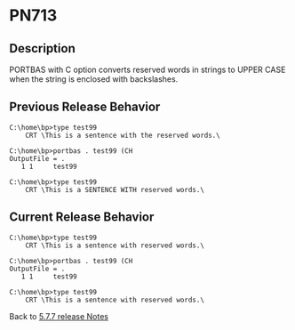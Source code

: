 # PN713

<PageHeader />

## Description

PORTBAS with C option converts reserved words in strings to UPPER CASE when the string is enclosed with backslashes.

## Previous Release Behavior

```
C:\home\bp>type test99
    CRT \This is a sentence with the reserved words.\

C:\home\bp>portbas . test99 (CH
OutputFile = .
   1 1     test99

C:\home\bp>type test99
    CRT \This is a SENTENCE WITH reserved words.\
```

## Current Release Behavior

```
C:\home\bp>type test99
    CRT \This is a sentence with reserved words.\

C:\home\bp>portbas . test99 (CH
OutputFile = .
   1 1     test99

C:\home\bp>type test99
    CRT \This is a sentence with reserved words.\
```

Back to [5.7.7 release Notes](../jbase-5.7.7-release-notes/README.md)

<PageFooter />
